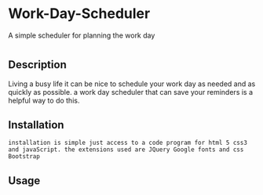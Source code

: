# Work-Day-Scheduler
A simple scheduler for planning the work day 
# <Your-Project-Title>
## Description
Living a busy life it can be nice to schedule your work day as needed and as quickly as possible. a work day scheduler that can save your reminders is a helpful way to do this. 
## Installation
    installation is simple just access to a code program for html 5 css3 and javaScript. the extensions used are JQuery Google fonts and css Bootstrap
## Usage

